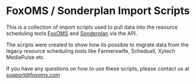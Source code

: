 # FoxOMS / Sonderplan Import Scripts
This is a collection of import scripts used to pull data into the resource scheduling tools [FoxOMS](https://www.foxoms.com) and [Sonderplan](https://www.sonderplan.com) via the API.

The scripts were created to show how its possible to migrate data from the legacy resource scheduling tools like Farmerswife, Scheduall, Xytech MediaPulse etc.

If you have any questions on how to use these scripts, please contact us at support@foxoms.com
